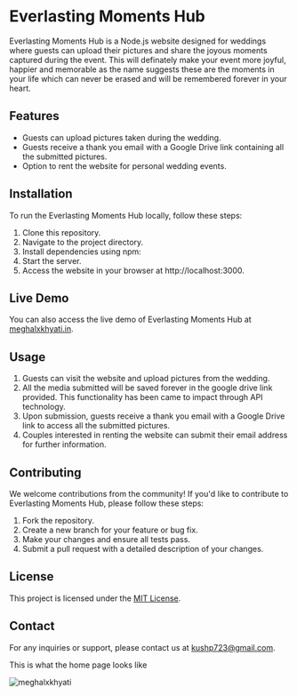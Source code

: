 # Everlasting Moments Hub

Everlasting Moments Hub is a Node.js website designed for weddings where guests can upload their pictures and share the joyous moments captured during the event. This will definately make your event more joyful, happier and memorable as the name suggests these are the moments in your life which can never be erased and will be remembered forever in your heart.

## Features

- Guests can upload pictures taken during the wedding.
- Guests receive a thank you email with a Google Drive link containing all the submitted pictures.
- Option to rent the website for personal wedding events.

## Installation

To run the Everlasting Moments Hub locally, follow these steps:

1. Clone this repository.
2. Navigate to the project directory.
3. Install dependencies using npm:
4. Start the server.
5. Access the website in your browser at http://localhost:3000.

## Live Demo

You can also access the live demo of Everlasting Moments Hub at [meghalxkhyati.in](http://meghalxkhyati.in).

## Usage

1. Guests can visit the website and upload pictures from the wedding.
2. All the media submitted will be saved forever in the google drive link provided. This functionality has been came to impact through API technology.
3. Upon submission, guests receive a thank you email with a Google Drive link to access all the submitted pictures.
4. Couples interested in renting the website can submit their email address for further information.

## Contributing

We welcome contributions from the community! If you'd like to contribute to Everlasting Moments Hub, please follow these steps:

1. Fork the repository.
2. Create a new branch for your feature or bug fix.
3. Make your changes and ensure all tests pass.
4. Submit a pull request with a detailed description of your changes.

## License

This project is licensed under the [MIT License](LICENSE).

## Contact

For any inquiries or support, please contact us at kushp723@gmail.com.

This is what the home page looks like

![meghalxkhyati](https://github.com/kush-7k/Weddingwebsite/assets/113313092/76fe1c5e-42bc-4f94-8701-7cdaaa0f166f)

